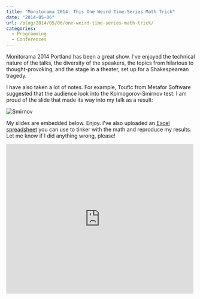 ```yaml
---
title: "Monitorama 2014: This One Weird Time-Series Math Trick"
date: "2014-05-06"
url: /blog/2014/05/06/one-weird-time-series-math-trick/
categories:
  - Programming
  - Conferences
---
```


Monitorama 2014 Portland has been a great show. I've enjoyed the technical
nature of the talks, the diversity of the speakers, the topics from hilarious to
thought-provoking, and the stage in a theater, set up for a Shakespearean
tragedy.

I have also taken a lot of notes. For example, Toufic from Metafor Software
suggested that the audience look into the Kolmogorov-Smirnov test. I am proud of
the slide that made its way into my talk as a result:

![Smirnov](/media/2014/05/smirnov.jpg)

My slides are embedded below. Enjoy. I've also uploaded an [Excel spreadsheet](/media/2014/05/time-series-tricks.xlsx) you
can use to tinker with the math and reproduce my results. Let me know if I did
anything wrong, please!

<iframe src="https://app.box.com/embed_widget/hnd0llg8tzut/s/o60h3cxbp5fa1u5jw1pu?view=list&sort=name&direction=ASC&theme=blue" width="500" height="400" frameborder="0" allowfullscreen webkitallowfullscreen mozallowfullscreen oallowfullscreen msallowfullscreen></iframe>


